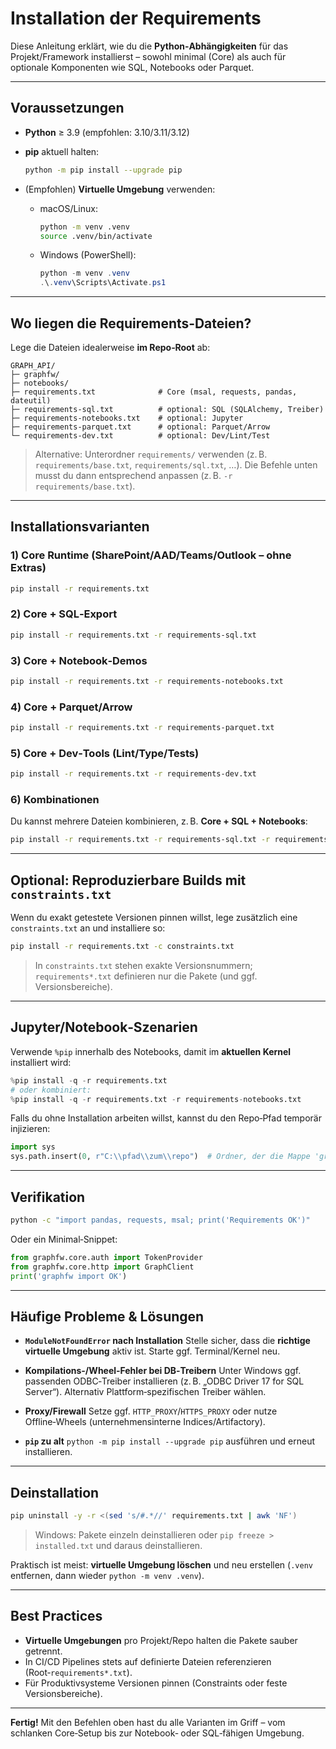 # Installation der Requirements

Diese Anleitung erklärt, wie du die **Python‑Abhängigkeiten** für das Projekt/Framework installierst – sowohl minimal (Core) als auch für optionale Komponenten wie SQL, Notebooks oder Parquet.

---

## Voraussetzungen

* **Python** ≥ 3.9 (empfohlen: 3.10/3.11/3.12)
* **pip** aktuell halten:

  ```bash
  python -m pip install --upgrade pip
  ```
* (Empfohlen) **Virtuelle Umgebung** verwenden:

  * macOS/Linux:

    ```bash
    python -m venv .venv
    source .venv/bin/activate
    ```
  * Windows (PowerShell):

    ```powershell
    python -m venv .venv
    .\.venv\Scripts\Activate.ps1
    ```

---

## Wo liegen die Requirements‑Dateien?

Lege die Dateien idealerweise **im Repo‑Root** ab:

```
GRAPH_API/
├─ graphfw/
├─ notebooks/
├─ requirements.txt              # Core (msal, requests, pandas, dateutil)
├─ requirements-sql.txt          # optional: SQL (SQLAlchemy, Treiber)
├─ requirements-notebooks.txt    # optional: Jupyter
├─ requirements-parquet.txt      # optional: Parquet/Arrow
└─ requirements-dev.txt          # optional: Dev/Lint/Test
```

> Alternative: Unterordner `requirements/` verwenden (z. B. `requirements/base.txt`, `requirements/sql.txt`, …). Die Befehle unten musst du dann entsprechend anpassen (z. B. `-r requirements/base.txt`).

---

## Installationsvarianten

### 1) **Core Runtime** (SharePoint/AAD/Teams/Outlook – ohne Extras)

```bash
pip install -r requirements.txt
```

### 2) Core **+ SQL‑Export**

```bash
pip install -r requirements.txt -r requirements-sql.txt
```

### 3) Core **+ Notebook‑Demos**

```bash
pip install -r requirements.txt -r requirements-notebooks.txt
```

### 4) Core **+ Parquet/Arrow**

```bash
pip install -r requirements.txt -r requirements-parquet.txt
```

### 5) Core **+ Dev‑Tools (Lint/Type/Tests)**

```bash
pip install -r requirements.txt -r requirements-dev.txt
```

### 6) Kombinationen

Du kannst mehrere Dateien kombinieren, z. B. **Core + SQL + Notebooks**:

```bash
pip install -r requirements.txt -r requirements-sql.txt -r requirements-notebooks.txt
```

---

## Optional: Reproduzierbare Builds mit `constraints.txt`

Wenn du exakt getestete Versionen pinnen willst, lege zusätzlich eine `constraints.txt` an und installiere so:

```bash
pip install -r requirements.txt -c constraints.txt
```

> In `constraints.txt` stehen exakte Versionsnummern; `requirements*.txt` definieren nur die Pakete (und ggf. Versionsbereiche).

---

## Jupyter/Notebook‑Szenarien

Verwende `%pip` innerhalb des Notebooks, damit im **aktuellen Kernel** installiert wird:

```python
%pip install -q -r requirements.txt
# oder kombiniert:
%pip install -q -r requirements.txt -r requirements-notebooks.txt
```

Falls du ohne Installation arbeiten willst, kannst du den Repo‑Pfad temporär injizieren:

```python
import sys
sys.path.insert(0, r"C:\\pfad\\zum\\repo")  # Ordner, der die Mappe 'graphfw' enthält
```

---

## Verifikation

```bash
python -c "import pandas, requests, msal; print('Requirements OK')"
```

Oder ein Minimal‑Snippet:

```python
from graphfw.core.auth import TokenProvider
from graphfw.core.http import GraphClient
print('graphfw import OK')
```

---

## Häufige Probleme & Lösungen

* **`ModuleNotFoundError` nach Installation**
  Stelle sicher, dass die **richtige virtuelle Umgebung** aktiv ist. Starte ggf. Terminal/Kernel neu.

* **Kompilations-/Wheel‑Fehler bei DB‑Treibern**
  Unter Windows ggf. passenden ODBC‑Treiber installieren (z. B. „ODBC Driver 17 for SQL Server“). Alternativ Plattform‑spezifischen Treiber wählen.

* **Proxy/Firewall**
  Setze ggf. `HTTP_PROXY`/`HTTPS_PROXY` oder nutze Offline‑Wheels (unternehmensinterne Indices/Artifactory).

* **`pip` zu alt**
  `python -m pip install --upgrade pip` ausführen und erneut installieren.

---

## Deinstallation

```bash
pip uninstall -y -r <(sed 's/#.*//' requirements.txt | awk 'NF')
```

> Windows: Pakete einzeln deinstallieren oder `pip freeze > installed.txt` und daraus deinstallieren.

Praktisch ist meist: **virtuelle Umgebung löschen** und neu erstellen (`.venv` entfernen, dann wieder `python -m venv .venv`).

---

## Best Practices

* **Virtuelle Umgebungen** pro Projekt/Repo halten die Pakete sauber getrennt.
* In CI/CD Pipelines stets auf definierte Dateien referenzieren (Root‑`requirements*.txt`).
* Für Produktivsysteme Versionen pinnen (Constraints oder feste Versionsbereiche).

---

**Fertig!** Mit den Befehlen oben hast du alle Varianten im Griff – vom schlanken Core‑Setup bis zur Notebook‑ oder SQL‑fähigen Umgebung.
